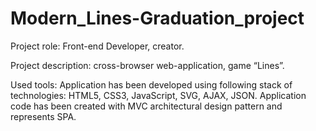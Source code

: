 # Modern_Lines-Graduation_project

Project role: Front-end Developer, creator.

Project description: cross-browser web-application, game “Lines”.

Used tools: Application has been developed using following stack of technologies: HTML5, CSS3, JavaScript, SVG, AJAX, JSON. Application code has been created with MVC architectural design pattern and represents SPA.
